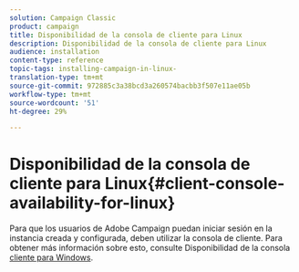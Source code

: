 ```yaml
---
solution: Campaign Classic
product: campaign
title: Disponibilidad de la consola de cliente para Linux
description: Disponibilidad de la consola de cliente para Linux
audience: installation
content-type: reference
topic-tags: installing-campaign-in-linux-
translation-type: tm+mt
source-git-commit: 972885c3a38bcd3a260574bacbb3f507e11ae05b
workflow-type: tm+mt
source-wordcount: '51'
ht-degree: 29%

---
```



# Disponibilidad de la consola de cliente para Linux{#client-console-availability-for-linux}

Para que los usuarios de Adobe Campaign puedan iniciar sesión en la instancia creada y configurada, deben utilizar la consola de cliente. Para obtener más información sobre esto, consulte Disponibilidad de la consola [cliente para Windows](../../installation/using/client-console-availability-for-windows.md).
